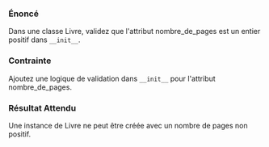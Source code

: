 ### Énoncé 

Dans une classe Livre, validez que l'attribut nombre_de_pages est un entier positif dans ```__init__```.

### Contrainte 

Ajoutez une logique de validation dans ```__init__``` pour l'attribut nombre_de_pages.

### Résultat Attendu 

Une instance de Livre ne peut être créée avec un nombre de pages non positif.